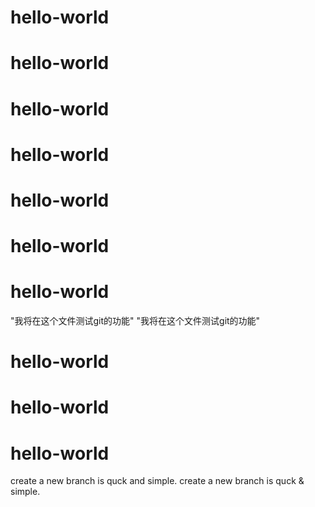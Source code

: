# hello-world
# hello-world
# hello-world
# hello-world
# hello-world
# hello-world
# hello-world
"我将在这个文件测试git的功能"
"我将在这个文件测试git的功能"
# hello-world
# hello-world
# hello-world
create a new branch is quck and simple.
create a new branch is quck & simple.
